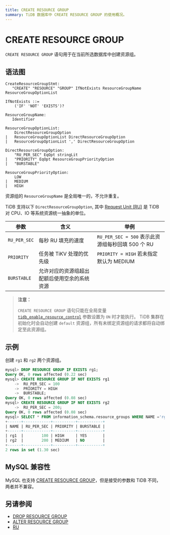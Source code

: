```yaml
---
title: CREATE RESOURCE GROUP
summary: TiDB 数据库中 CREATE RESOURCE GROUP 的使用概况。
---
```


# CREATE RESOURCE GROUP

`CREATE RESOURCE GROUP` 语句用于在当前所选数据库中创建资源组。

## 语法图

```ebnf+diagram
CreateResourceGroupStmt:
   "CREATE" "RESOURCE" "GROUP" IfNotExists ResourceGroupName ResourceGroupOptionList

IfNotExists ::=
    ('IF' 'NOT' 'EXISTS')?

ResourceGroupName:
   Identifier

ResourceGroupOptionList:
    DirectResourceGroupOption
|   ResourceGroupOptionList DirectResourceGroupOption
|   ResourceGroupOptionList ',' DirectResourceGroupOption

DirectResourceGroupOption:
    "RU_PER_SEC" EqOpt stringLit
|   "PRIORITY" EqOpt ResourceGroupPriorityOption
|   "BURSTABLE"

ResourceGroupPriorityOption:
    LOW 
|   MEDIUM
|   HIGH
```

资源组的 `ResourceGroupName` 是全局唯一的，不允许重复。

TiDB 支持以下 `DirectResourceGroupOption`, 其中 [Request Unit (RU)](/tidb-resource-control.md#什么是-request-unit-ru) 是 TiDB 对 CPU、IO 等系统资源统一抽象的单位。

| 参数            | 含义           | 举例                                   |
|---------------|--------------|--------------------------------------|
| `RU_PER_SEC`  | 每秒 RU 填充的速度 | `RU_PER_SEC = 500` 表示此资源组每秒回填 500 个 RU |
| `PRIORITY`    | 任务被 TiKV 处理的优先级  | `PRIORITY = HIGH` 若未指定默认为 MEDIUM |
| `BURSTABLE`   | 允许对应的资源组超出配额后使用空余的系统资源 |

> **注意：**
>
> `CREATE RESOURCE GROUP` 语句只能在全局变量 [`tidb_enable_resource_control`](/system-variables.md#tidb_enable_resource_control-从-v660-版本开始引入) 参数设置为 `ON` 时才能执行。
> TiDB 集群在初始化时会自动创建 `default` 资源组，所有未绑定资源组的请求都将自动绑定至此资源组。

## 示例

创建 `rg1` 和 `rg2` 两个资源组。

```sql
mysql> DROP RESOURCE GROUP IF EXISTS rg1;
Query OK, 0 rows affected (0.22 sec)
mysql> CREATE RESOURCE GROUP IF NOT EXISTS rg1
    ->  RU_PER_SEC = 100
    ->  PRIORITY = HIGH
    ->  BURSTABLE;
Query OK, 0 rows affected (0.08 sec)
mysql> CREATE RESOURCE GROUP IF NOT EXISTS rg2
    ->  RU_PER_SEC = 200;
Query OK, 0 rows affected (0.08 sec)
mysql> SELECT * FROM information_schema.resource_groups WHERE NAME ='rg1' or NAME = 'rg2';
+------+------------+----------+-----------+
| NAME | RU_PER_SEC | PRIORITY | BURSTABLE |
+------+------------+----------+-----------+
| rg1  |        100 | HIGH     | YES       |
| rg2  |        200 | MEDIUM   | NO        |
+------+------------+----------+-----------+
2 rows in set (1.30 sec)
```

## MySQL 兼容性

MySQL 也支持 [CREATE RESOURCE GROUP](https://dev.mysql.com/doc/refman/8.0/en/create-resource-group.html)，但是接受的参数和 TiDB 不同，两者并不兼容。

## 另请参阅

* [DROP RESOURCE GROUP](/sql-statements/sql-statement-drop-resource-group.md)
* [ALTER RESOURCE GROUP](/sql-statements/sql-statement-alter-resource-group.md)
* [RU](/tidb-resource-control.md#什么是-request-unit-ru)

